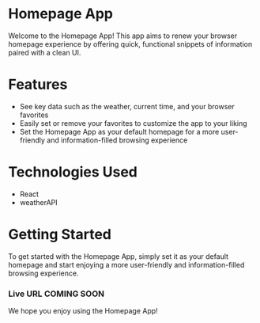 # Homepage App #
Welcome to the Homepage App! This app aims to renew your browser homepage experience by offering quick, functional snippets of information paired with a clean UI.

# Features #
* See key data such as the weather, current time, and your browser favorites
* Easily set or remove your favorites to customize the app to your liking
* Set the Homepage App as your default homepage for a more user-friendly and information-filled browsing experience

# Technologies Used #
* React
* weatherAPI

# Getting Started #
To get started with the Homepage App, simply set it as your default homepage and start enjoying a more user-friendly and information-filled browsing experience.
### Live URL COMING SOON ###

We hope you enjoy using the Homepage App!

